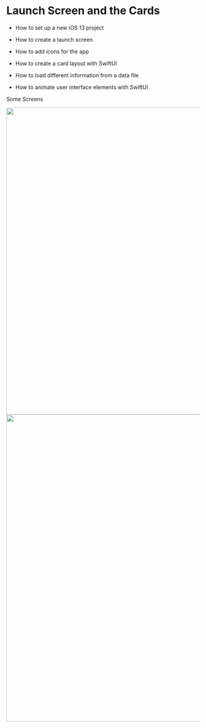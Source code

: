  # Launch Screen and the Cards

* How to set up a new iOS 13 project

* How to create a launch screen

* How to add icons for the app

* How to create a card layout with SwiftUI

* How to load different information from a data file

* How to animate user interface elements with SwiftUI

Some Screens 

<img src="https://user-images.githubusercontent.com/9380512/163870722-b2177836-25ff-4e90-aba8-9bd2369981f4.png"  height="800">

<img src="https://user-images.githubusercontent.com/9380512/163870741-b17f2a5c-a200-45bc-b54f-48911cdab65f.png"  height="800">

